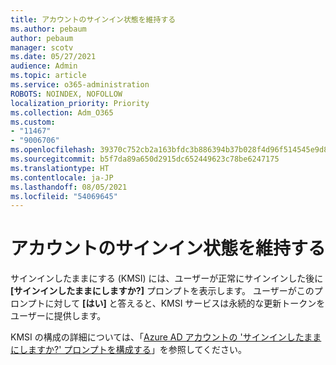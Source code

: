 ```yaml
---
title: アカウントのサインイン状態を維持する
ms.author: pebaum
author: pebaum
manager: scotv
ms.date: 05/27/2021
audience: Admin
ms.topic: article
ms.service: o365-administration
ROBOTS: NOINDEX, NOFOLLOW
localization_priority: Priority
ms.collection: Adm_O365
ms.custom:
- "11467"
- "9006706"
ms.openlocfilehash: 39370c752cb2a163bfdc3b886394b37b028f4d96f514545e9d8c4fa292b10ad8
ms.sourcegitcommit: b5f7da89a650d2915dc652449623c78be6247175
ms.translationtype: HT
ms.contentlocale: ja-JP
ms.lasthandoff: 08/05/2021
ms.locfileid: "54069645"
---
```

# <a name="configure-stay-signed-in-for-accounts"></a>アカウントのサインイン状態を維持する

サインインしたままにする (KMSI) には、ユーザーが正常にサインインした後に **[サインインしたままにしますか?]** プロンプトを表示します。 ユーザーがこのプロンプトに対して **[はい]** と答えると、KMSI サービスは永続的な更新トークンをユーザーに提供します。 

KMSI の構成の詳細については、「[Azure AD アカウントの 'サインインしたままにしますか?' プロンプトを構成する](/azure/active-directory/fundamentals/keep-me-signed-in)」を参照してください。